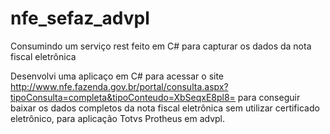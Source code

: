 # nfe_sefaz_advpl
Consumindo um serviço rest feito em C# para capturar os dados da nota fiscal eletrônica

Desenvolvi uma aplicaço em C# para acessar o site http://www.nfe.fazenda.gov.br/portal/consulta.aspx?tipoConsulta=completa&tipoConteudo=XbSeqxE8pl8= para conseguir baixar os dados completos da nota fiscal eletrônica sem utilizar certificado eletrônico, para aplicação Totvs Protheus em advpl.

